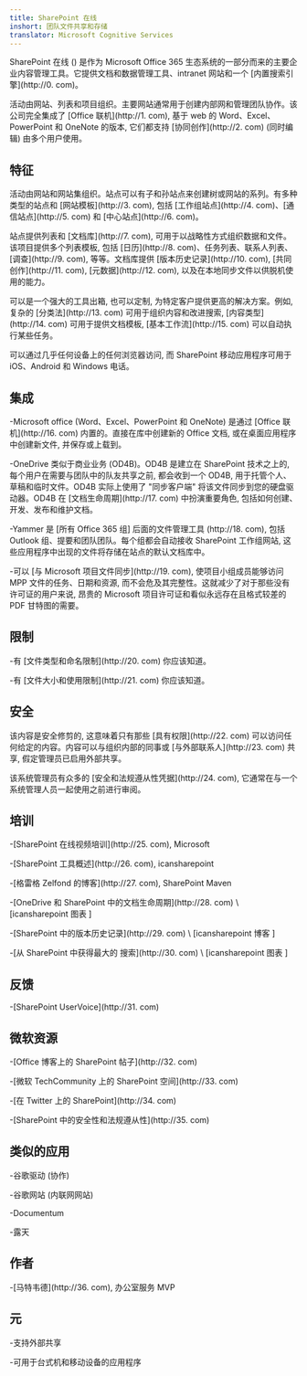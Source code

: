 ```yaml
---
title: SharePoint 在线
inshort: 团队文件共享和存储
translator: Microsoft Cognitive Services
---
```



SharePoint 在线 () 是作为 Microsoft Office 365 生态系统的一部分而来的主要企业内容管理工具。它提供文档和数据管理工具、intranet 网站和一个 [内置搜索引擎](http://0. com)。

活动由网站、列表和项目组织。主要网站通常用于创建内部网和管理团队协作。该公司完全集成了 [Office 联机](http://1. com), 基于 web 的 Word、Excel、PowerPoint 和 OneNote 的版本, 它们都支持 [协同创作](http://2. com) (同时编辑) 由多个用户使用。

特征
---------

活动由网站和网站集组织。站点可以有子和孙站点来创建树或网站的系列。有多种类型的站点和 [网站模板](http://3. com), 包括 [工作组站点](http://4. com)、[通信站点](http://5. com) 和 [中心站点](http://6. com)。

站点提供列表和 [文档库](http://7. com), 可用于以战略性方式组织数据和文件。该项目提供多个列表模板, 包括 [日历](http://8. com)、任务列表、联系人列表、[调查](http://9. com), 等等。文档库提供 [版本历史记录](http://10. com), [共同创作](http://11. com), [元数据](http://12. com), 以及在本地同步文件以供脱机使用的能力。

可以是一个强大的工具出箱, 也可以定制, 为特定客户提供更高的解决方案。例如, 复杂的 [分类法](http://13. com) 可用于组织内容和改进搜索, [内容类型](http://14. com) 可用于提供文档模板, [基本工作流](http://15. com) 可以自动执行某些任务。

可以通过几乎任何设备上的任何浏览器访问, 而 SharePoint 移动应用程序可用于 iOS、Android 和 Windows 电话。

集成
---------

-Microsoft office (Word、Excel、PowerPoint 和 OneNote) 是通过 [Office 联机](http://16. com) 内置的。直接在库中创建新的 Office 文档, 或在桌面应用程序中创建新文件, 并保存或上载到。

-OneDrive 类似于商业业务 (OD4B)。OD4B 是建立在 SharePoint 技术之上的, 每个用户在需要与团队中的队友共享之前, 都会收到一个 OD4B, 用于托管个人、草稿和临时文件。OD4B 实际上使用了 "同步客户端" 将该文件同步到您的硬盘驱动器。OD4B 在 [文档生命周期](http://17. com) 中扮演重要角色, 包括如何创建、开发、发布和维护文档。

-Yammer 是 [所有 Office 365 组] 后面的文件管理工具 (http://18. com), 包括 Outlook 组、提要和团队团队。每个组都会自动接收 SharePoint 工作组网站, 这些应用程序中出现的文件将存储在站点的默认文档库中。

-可以 [与 Microsoft 项目文件同步](http://19. com), 使项目小组成员能够访问 MPP 文件的任务、日期和资源, 而不会危及其完整性。这就减少了对于那些没有许可证的用户来说, 昂贵的 Microsoft 项目许可证和看似永远存在且格式较差的 PDF 甘特图的需要。

限制
---------

-有 [文件类型和命名限制](http://20. com) 你应该知道。

-有 [文件大小和使用限制](http://21. com) 你应该知道。

安全
---------

该内容是安全修剪的, 这意味着只有那些 [具有权限](http://22. com) 可以访问任何给定的内容。内容可以与组织内部的同事或 [与外部联系人](http://23. com) 共享, 假定管理员已启用外部共享。

该系统管理员有众多的 [安全和法规遵从性凭据](http://24. com), 它通常在与一个系统管理人员一起使用之前进行审阅。

培训
---------

-[SharePoint 在线视频培训](http://25. com), Microsoft

-[SharePoint 工具概述](http://26. com), icansharepoint

-[格雷格 Zelfond 的博客](http://27. com), SharePoint Maven

-[OneDrive 和 SharePoint 中的文档生命周期](http://28. com) \ [icansharepoint
图表 \]

-[SharePoint 中的版本历史记录](http://29. com)
\ [icansharepoint 博客 \]

-[从 SharePoint 中获得最大的
搜索](http://30. com) \ [icansharepoint 图表 \]

反馈
---------

-[SharePoint UserVoice](http://31. com)

微软资源
---------

-[Office 博客上的 SharePoint 帖子](http://32. com)

-[微软 TechCommunity 上的 SharePoint 空间](http://33. com)

-[在 Twitter 上的 SharePoint](http://34. com)

-[SharePoint 中的安全性和法规遵从性](http://35. com)


类似的应用
--------------------

-谷歌驱动 (协作)

-谷歌网站 (内联网网站)

-Documentum

-露天

作者
---------

-[马特韦德](http://36. com), 办公室服务 MVP

元
--------

-支持外部共享

-可用于台式机和移动设备的应用程序

